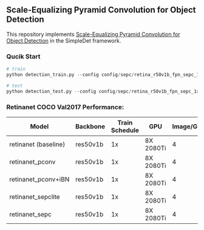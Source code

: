 ## Scale-Equalizing Pyramid Convolution for Object Detection
This repository implements [Scale-Equalizing Pyramid Convolution for Object Detection](https://arxiv.org/abs/2005.03101) in the SimpleDet framework.

### Qucik Start
 
```python
# train
python detection_train.py --config config/sepc/retina_r50v1b_fpn_sepc_1x.py

# test
python detection_test.py --config config/sepc/retina_r50v1b_fpn_sepc_1x.py
```

### Retinanet COCO Val2017 Performance:


Model | Backbone | Train Schedule | GPU | Image/GPU| Train MEM| Train Speed|	FP16| Box AP | link |
---------- | --------- | --------- | ---------- | ---------| ----------| ----------| ---------| -----------| -----------
retinanet (baseline) | res50v1b | 1x | 8X 2080Ti |4|8653M | 44 img/s| yes|35.9 | [model](https://1drv.ms/u/s!AhNcLYzCx6CCjGJfW59R3IEelhxv?e=Ob9y4W)|
retinanet_pconv | res50v1b | 1x | 8X 2080Ti |4| 9111M|43 img/s | yes|37.2 | [model](https://1drv.ms/u/s!AhNcLYzCx6CCjGPiw3cfqOWZkUAB?e=PIHppA)|
retinanet_pconv+iBN | res50v1b | 1x | 8X 2080Ti|4 |9467M | 40 img/s| yes|37.6 | [model](https://1drv.ms/u/s!AhNcLYzCx6CCjGayQr_1Ew-dhRfA?e=W2AXi6)|
retinanet_sepclite | res50v1b | 1x | 8X 2080Ti |4| 9467M|36 img/s |yes|38.6 |[model](https://1drv.ms/u/s!AhNcLYzCx6CCjGTAbLT7_YXjq3GF?e=ZHfIqn) |
retinanet_sepc | res50v1b | 1x | 8X 2080Ti |4| 9471M|25 img/s | yes|**39.7** | [model](https://1drv.ms/u/s!AhNcLYzCx6CCjGWO02qo_adoy8km?e=30H1sl)|
